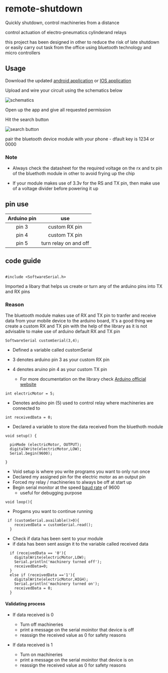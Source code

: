 # remote-shutdown

Quickly shutdown, control machineries from a distance

control actuation of electro-pneumatics cylinderand relays 

this project has been designed in other to reduce the risk of late shutdown or easily carry out task from the office using bluetooth technology and micro controllers

## Usage

Download the updated [android application](https://play.google.com/store/apps/details?id=com.giumig.apps.bluetoothserialmonitor&gl=US) or [IOS application](https://apps.apple.com/us/app/bluetooth-for-arduino/id1505096526) 

Upload and wire your circuit using the schematics below

![schematics](https://user-images.githubusercontent.com/65239245/185728107-887e7711-22ef-400d-806f-d4b48cc23d65.png)

Open up the app and give all requested permission

Hit the search button

![search button](https://user-images.githubusercontent.com/65239245/185731612-c71a64e4-2d52-4602-a601-2b32297a43c7.jpg)

pair the bluetooth device module with your phone
    - dfault key is 1234 or 0000



### Note
- Always check the datasheet for the required voltage on the rx and tx pin of the bluethoth module in other to avoid frying up the chip 

- If your module makes use of 3.3v for the RS and TX pin, then make use of a voltage divider before powering it up

## pin use
| Arduino pin | use |
| :----: | :----: |
| pin 3 | custom RX pin |
| pin 4 | custom TX pin |
| pin 5 | turn relay on and off |

## code guide

```

#include <SoftwareSerial.h>

```

Imported a libary that helps us create or turn any of the arduino pins into TX and RX pins

### Reason
The bluetooth module makes use of RX and TX pin to tranfer and receive data from your mobile device to the arduino board, It's a good thing we create a custom RX and TX pin with the help of the library as it is not advisable to make use of arduino default RX and TX pin

```
SoftwareSerial customSerial(3,4);
```

- Defined a variable called customSerial
- 3 denotes arduino pin 3 as your custom RX pin
- 4 denotes aruino pin 4 as your custom TX pin

    - For more documentation on the library check [Arduino official website](https://docs.arduino.cc/learn/built-in-libraries/software-serial)

```
int electricMotor = 5;
```
- Denotes arduino pin (5) used to control relay where machineries are connected to

```
int receivedData = 0;
```

- Declared a variable to store the data received from the bluethoth module

```
void setup() {

  pinMode (electricMotor, OUTPUT);
  digitalWrite(electricMotor,LOW);
  Serial.begin(9600);

}
```
- Void setup is where you write programs you want to only run once
- Declared my assigned pin for the electric motor as an output pin
- Forced my relay / machineries to always be off at start up
- Begin serial monitor at the speed [baud rate](https://www.geeksforgeeks.org/baud-rate-and-its-importance/) of 9600
    - useful for  debugging purpose

```
void loop(){
```
- Progams you want to continue running

```
 if (customSerial.available()>0){
    receivedData = customSerial.read();
  }
```
- Check if data has been sent to your module
- if data has been sent assign it to the variable called received data

```
  if (receivedData == '0'){
    digitalWrite(electricMotor,LOW);
    Serial.println('machinery turned off');
    receivedData=0; 
  }
  else if (receivedData =='1'){
    digitalWrite(electricMotor,HIGH);
    Serial.println('machinery turned on');
    receivedData = 0;
  }
```

#### Validating process

- If data received is 0
    - Turn off machineries
    - print a message on the serial moinitor that device is off
    - reassign the received value as 0 for safety reasons

- If data received is 1
    - Turn on machineries
    - print a message on the serial moinitor that device is on
    - reassign the received value as 0 for safety reasons
